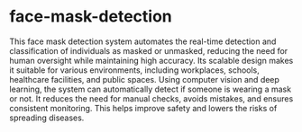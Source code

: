 # face-mask-detection
This face mask detection system automates the real-time detection and classification of individuals as masked or unmasked, reducing the need for human oversight while maintaining high accuracy. Its scalable design makes it suitable for various environments, including workplaces, schools, healthcare facilities, and public spaces.
Using computer vision and deep learning, the system can automatically detect if someone is wearing a mask or not. It reduces the need for manual checks, avoids mistakes, and ensures consistent monitoring. This helps improve safety and lowers the risks of spreading diseases.


